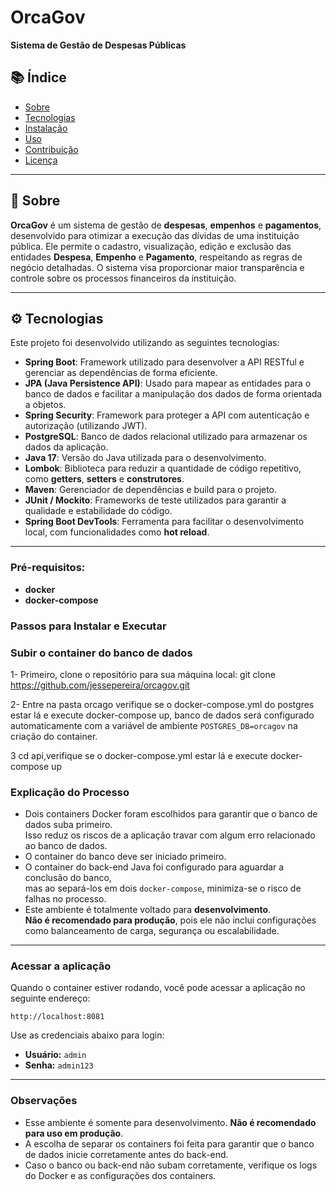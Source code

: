 # OrcaGov
**Sistema de Gestão de Despesas Públicas**

## 📚 Índice
- [Sobre](#sobre)
- [Tecnologias](#tecnologias)
- [Instalação](#instalação)
- [Uso](#uso)
- [Contribuição](#contribuição)
- [Licença](#licença)

---

## 🧾 Sobre

**OrcaGov** é um sistema de gestão de **despesas**, **empenhos** e **pagamentos**, desenvolvido para otimizar a execução das dívidas de uma instituição pública. Ele permite o cadastro, visualização, edição e exclusão das entidades **Despesa**, **Empenho** e **Pagamento**, respeitando as regras de negócio detalhadas. O sistema visa proporcionar maior transparência e controle sobre os processos financeiros da instituição.

---

## ⚙️ Tecnologias

Este projeto foi desenvolvido utilizando as seguintes tecnologias:

- **Spring Boot**: Framework utilizado para desenvolver a API RESTful e gerenciar as dependências de forma eficiente.
- **JPA (Java Persistence API)**: Usado para mapear as entidades para o banco de dados e facilitar a manipulação dos dados de forma orientada a objetos.
- **Spring Security**: Framework para proteger a API com autenticação e autorização (utilizando JWT).
- **PostgreSQL**: Banco de dados relacional utilizado para armazenar os dados da aplicação.
- **Java 17**: Versão do Java utilizada para o desenvolvimento.
- **Lombok**: Biblioteca para reduzir a quantidade de código repetitivo, como **getters**, **setters** e **construtores**.
- **Maven**: Gerenciador de dependências e build para o projeto.
- **JUnit / Mockito**: Frameworks de teste utilizados para garantir a qualidade e estabilidade do código.
- **Spring Boot DevTools**: Ferramenta para facilitar o desenvolvimento local, com funcionalidades como **hot reload**.

---

### Pré-requisitos:
- **docker**
- **docker-compose**

### Passos para Instalar e Executar

### Subir o container do banco de dados

1- Primeiro, clone o repositório para sua máquina local:
git clone https://github.com/jessepereira/orcagov.git

2- Entre na pasta orcago verifique se o docker-compose.yml do postgres estar lá e execute 
docker-compose up, banco de dados será configurado automaticamente com a variável de ambiente `POSTGRES_DB=orcagov` na criação do container.

3 cd api,verifique se o docker-compose.yml estar lá e execute docker-compose up 

### Explicação do Processo

- Dois containers Docker foram escolhidos para garantir que o banco de dados suba primeiro.  
  Isso reduz os riscos de a aplicação travar com algum erro relacionado ao banco de dados.
- O container do banco deve ser iniciado primeiro.
- O container do back-end Java foi configurado para aguardar a conclusão do banco,  
  mas ao separá-los em dois `docker-compose`, minimiza-se o risco de falhas no processo.
- Este ambiente é totalmente voltado para **desenvolvimento**.  
  **Não é recomendado para produção**, pois ele não inclui configurações como balanceamento de carga, segurança ou escalabilidade.

---

### Acessar a aplicação

Quando o container estiver rodando, você pode acessar a aplicação no seguinte endereço:

```text
http://localhost:8081
```

Use as credenciais abaixo para login:

- **Usuário:** `admin`  
- **Senha:** `admin123`

---

### Observações

- Esse ambiente é somente para desenvolvimento. **Não é recomendado para uso em produção**.
- A escolha de separar os containers foi feita para garantir que o banco de dados inicie corretamente antes do back-end.
- Caso o banco ou back-end não subam corretamente, verifique os logs do Docker e as configurações dos containers.
